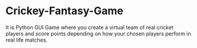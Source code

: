 # Crickey-Fantasy-Game
It is Python GUI Game where you create a virtual team of real cricket players and score points depending on how your chosen players perform in real life matches.
